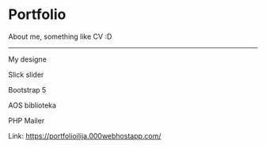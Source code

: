 # Portfolio

About me, something like CV :D

------------------------------------


My designe

Slick slider

Bootstrap 5

AOS biblioteka

PHP Mailer

Link: https://portfolioilija.000webhostapp.com/

